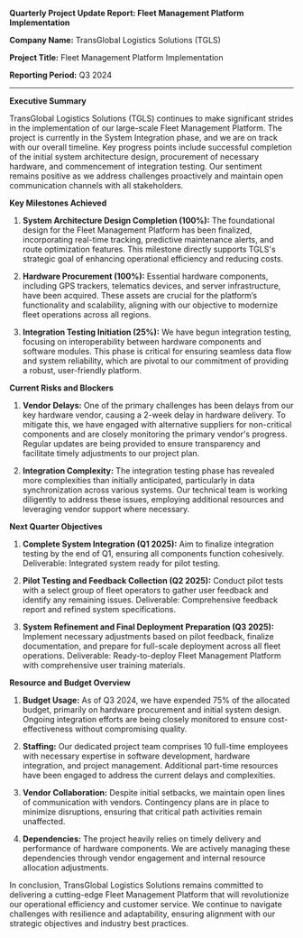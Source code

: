 **Quarterly Project Update Report: Fleet Management Platform Implementation**

**Company Name:** TransGlobal Logistics Solutions (TGLS)

**Project Title:** Fleet Management Platform Implementation

**Reporting Period:** Q3 2024

---

**Executive Summary**

TransGlobal Logistics Solutions (TGLS) continues to make significant strides in the implementation of our large-scale Fleet Management Platform. The project is currently in the System Integration phase, and we are on track with our overall timeline. Key progress points include successful completion of the initial system architecture design, procurement of necessary hardware, and commencement of integration testing. Our sentiment remains positive as we address challenges proactively and maintain open communication channels with all stakeholders.

**Key Milestones Achieved**

1. **System Architecture Design Completion (100%):** The foundational design for the Fleet Management Platform has been finalized, incorporating real-time tracking, predictive maintenance alerts, and route optimization features. This milestone directly supports TGLS's strategic goal of enhancing operational efficiency and reducing costs.

2. **Hardware Procurement (100%):** Essential hardware components, including GPS trackers, telematics devices, and server infrastructure, have been acquired. These assets are crucial for the platform’s functionality and scalability, aligning with our objective to modernize fleet operations across all regions.

3. **Integration Testing Initiation (25%):** We have begun integration testing, focusing on interoperability between hardware components and software modules. This phase is critical for ensuring seamless data flow and system reliability, which are pivotal to our commitment of providing a robust, user-friendly platform.

**Current Risks and Blockers**

1. **Vendor Delays:** One of the primary challenges has been delays from our key hardware vendor, causing a 2-week delay in hardware delivery. To mitigate this, we have engaged with alternative suppliers for non-critical components and are closely monitoring the primary vendor's progress. Regular updates are being provided to ensure transparency and facilitate timely adjustments to our project plan.

2. **Integration Complexity:** The integration testing phase has revealed more complexities than initially anticipated, particularly in data synchronization across various systems. Our technical team is working diligently to address these issues, employing additional resources and leveraging vendor support where necessary.

**Next Quarter Objectives**

1. **Complete System Integration (Q1 2025):** Aim to finalize integration testing by the end of Q1, ensuring all components function cohesively. Deliverable: Integrated system ready for pilot testing.

2. **Pilot Testing and Feedback Collection (Q2 2025):** Conduct pilot tests with a select group of fleet operators to gather user feedback and identify any remaining issues. Deliverable: Comprehensive feedback report and refined system specifications.

3. **System Refinement and Final Deployment Preparation (Q3 2025):** Implement necessary adjustments based on pilot feedback, finalize documentation, and prepare for full-scale deployment across all fleet operations. Deliverable: Ready-to-deploy Fleet Management Platform with comprehensive user training materials.

**Resource and Budget Overview**

1. **Budget Usage:** As of Q3 2024, we have expended 75% of the allocated budget, primarily on hardware procurement and initial system design. Ongoing integration efforts are being closely monitored to ensure cost-effectiveness without compromising quality.

2. **Staffing:** Our dedicated project team comprises 10 full-time employees with necessary expertise in software development, hardware integration, and project management. Additional part-time resources have been engaged to address the current delays and complexities.

3. **Vendor Collaboration:** Despite initial setbacks, we maintain open lines of communication with vendors. Contingency plans are in place to minimize disruptions, ensuring that critical path activities remain unaffected.

4. **Dependencies:** The project heavily relies on timely delivery and performance of hardware components. We are actively managing these dependencies through vendor engagement and internal resource allocation adjustments.

In conclusion, TransGlobal Logistics Solutions remains committed to delivering a cutting-edge Fleet Management Platform that will revolutionize our operational efficiency and customer service. We continue to navigate challenges with resilience and adaptability, ensuring alignment with our strategic objectives and industry best practices.